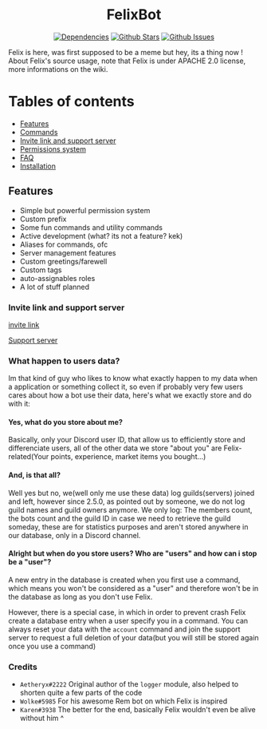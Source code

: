 <h1 align="center"> FelixBot </h1>
  <p align="center">
    <a href="https://david-dm.org/ParadoxalCorp/FelixBot" target="_blank"><img src="https://david-dm.org/ParadoxalCorp/FelixBot/status.svg" alt="Dependencies"></a>
    <a href="https://github.com/ParadoxalCorp/FelixBot/blob/master" target="_blank"><img src="https://img.shields.io/github/stars/ParadoxalCorp/FelixBot.svg?style=social&label=Star" alt="Github Stars"></a>
    <a href="https://github.com/ParadoxalCorp/FelixBot/issues" target="_blank"><img src="https://img.shields.io/github/issues/ParadoxalCorp/FelixBot.svg" alt="Github Issues"></a>
  </p>

Felix is here, was first supposed to be a meme but hey, its a thing now ! 
About Felix's source usage, note that Felix is under APACHE 2.0 license, more informations on the wiki.
# Tables of contents
* [Features](https://github.com/ParadoxOrigins/FelixBot/blob/master/README.md#features)
* [Commands](https://github.com/ParadoxOrigins/FelixBot/wiki/Generic)
* [Invite link and support server](https://github.com/ParadoxOrigins/FelixBot/blob/master/README.md#invite-link-and-support-server)
* [Permissions system](https://github.com/ParadoxalCorp/FelixBot/blob/master/README.md#permissions-system)
* [FAQ](https://github.com/ParadoxOrigins/FelixBot/wiki/FAQ)
* [Installation](https://github.com/ParadoxOrigins/FelixBot/wiki/Linux)
## Features
* Simple but powerful permission system
* Custom prefix
* Some fun commands and utility commands
* Active development (what? its not a feature? kek)
* Aliases for commands, ofc
* Server management features
* Custom greetings/farewell
* Custom tags
* auto-assignables roles
* A lot of stuff planned
### Invite link and support server
[invite link](https://discordapp.com/oauth2/authorize?&client_id=327144735359762432&scope=bot&permissions=2146950271)

[Support server](https://discord.gg/Ud49hQJ)

### What happen to users data?
Im that kind of guy who likes to know what exactly happen to my data when a application or something collect it, so even if probably very few users cares about how a bot use their data, here's what we exactly store and do with it:

#### Yes, what do you store about me?
Basically, only your Discord user ID, that allow us to efficiently store and differenciate users, all of the other data we store "about you" are Felix-related(Your points, experience, market items you bought...) 

#### And, is that all?
Well yes but no, we(well only me use these data) log guilds(servers) joined and left, however since 2.5.0, as pointed out by someone, we do not log guild names and guild owners anymore. We only log: The members count, the bots count and the guild ID in case we need to retrieve the guild someday, these are for statistics purposes and aren't stored anywhere in our database, only in a Discord channel. 

#### Alright but when do you store users? Who are "users" and how can i stop be a "user"?
A new entry in the database is created when you first use a command, which means you won't be considered as a "user" and therefore won't be in the database as long as you don't use Felix.

However, there is a special case, in which in order to prevent crash Felix create a database entry when a user specify you in a command. You can always reset your data with the `account` command and join the support server to request a full deletion of your data(but you will still be stored again once you use a command)

### Credits
* `Aetheryx#2222` Original author of the `logger` module, also helped to shorten quite a few parts of the code
* `Wolke#5985` For his awesome Rem bot on which Felix is inspired
* `Karen#3938` The better for the end, basically Felix wouldn't even be alive without him ^
